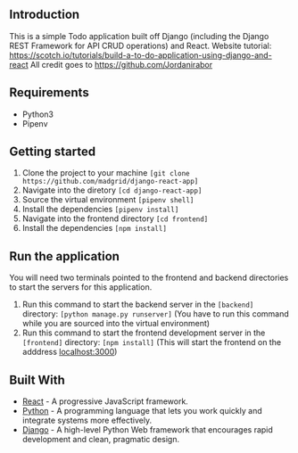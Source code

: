 ## Introduction

This is a simple Todo application built off Django (including the Django REST Framework for API CRUD operations) and React.
Website tutorial: https://scotch.io/tutorials/build-a-to-do-application-using-django-and-react
All credit goes to https://github.com/Jordanirabor

## Requirements
* Python3
* Pipenv

## Getting started
1. Clone the project to your machine ```[git clone https://github.com/madgrid/django-react-app]```
2. Navigate into the diretory ```[cd django-react-app]```
3. Source the virtual environment ```[pipenv shell]```
4. Install the dependencies ```[pipenv install]```
5. Navigate into the frontend directory ```[cd frontend]```
5. Install the dependencies ```[npm install]```

## Run the application
You will need two terminals pointed to the frontend and backend directories to start the servers for this application.

1. Run this command to start the backend server in the ```[backend]``` directory: ```[python manage.py runserver]``` (You have to run this command while you are sourced into the virtual environment)
2. Run this command to start the frontend development server in the ```[frontend]``` directory: ```[npm install]``` (This will start the frontend on the adddress [localhost:3000](http://localhost:3000))

## Built With

* [React](https://reactjs.org) - A progressive JavaScript framework.
* [Python](https://www.python.org/) - A programming language that lets you work quickly and integrate systems more effectively.
* [Django](http://djangoproject.org/) - A high-level Python Web framework that encourages rapid development and clean, pragmatic design.
